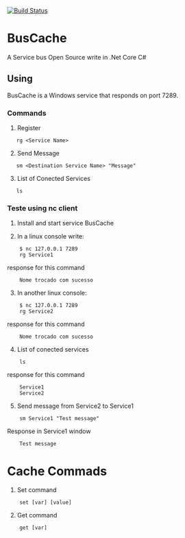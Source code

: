[![Build Status](https://jadsena.visualstudio.com/BusCache/_apis/build/status/jadsena.BusCache?branchName=master)](https://jadsena.visualstudio.com/BusCache/_build/latest?definitionId=6&branchName=master)

# BusCache
A Service bus Open Source write in .Net Core C#

## Using
BusCache is a Windows service that responds on port 7289.

### Commands
1. Register
  ```
     rg <Service Name>
  ```
2. Send Message
```
   sm <Destination Service Name> "Message"
```
3. List of Conected Services
```
   ls
```

### Teste using nc client
1. Install and start service BusCache

2. In a linux console write:
```
    $ nc 127.0.0.1 7289
    rg Service1
```
response for this command 
```
    Nome trocado com sucesso
```

3. In another linux console:
```
    $ nc 127.0.0.1 7289
    rg Service2
```
response for this command 
```
    Nome trocado com sucesso
```
4. List of conected services
```
    ls
```
response for this command 
```
    Service1
    Service2
```
5. Send message from Service2 to Service1
```
    sm Service1 "Test message"
```
Response in Service1 window 
```
    Test message
```

# Cache Commads
1. Set command
```
    set [var] [value]
```
2. Get command
```
    get [var]
```
